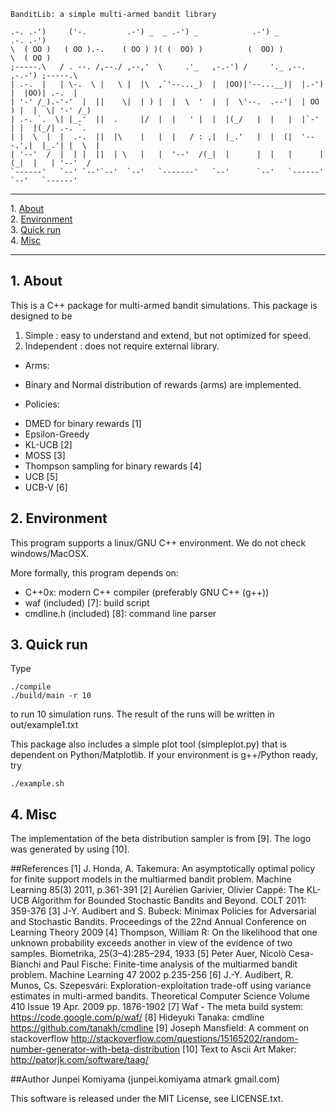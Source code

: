     BanditLib: a simple multi-armed bandit library 
    
    .-. .-')     ('-.         .-') _  _ .-') _            .-') _                   .-. .-')   
    \  ( OO )   ( OO ).-.    ( OO ) )( (  OO) )          (  OO) )                  \  ( OO )  
    ;-----.\   / . --. /,--./ ,--,'  \     .'_   ,-.-') /     '._ ,--.      ,-.-') ;-----.\  
    | .-.  |   | \-.  \ |   \ |  |\  ,`'--..._)  |  |OO)|'--...__)|  |.-')  |  |OO)| .-.  |  
    | '-' /_).-'-'  |  ||    \|  | ) |  |  \  '  |  |  \'--.  .--'|  | OO ) |  |  \| '-' /_) 
    | .-. `.  \| |_.'  ||  .     |/  |  |   ' |  |  |(_/   |  |   |  |`-' | |  |(_/| .-. `.  
    | |  \  |  |  .-.  ||  |\    |   |  |   / : ,|  |_.'   |  |  (|  '---.',|  |_.'| |  \  | 
    | '--'  /  |  | |  ||  | \   |   |  '--'  /(_|  |      |  |   |      |(_|  |   | '--'  / 
    `------'   `--' `--'`--'  `--'   `-------'   `--'      `--'   `------'  `--'   `------'  

- - -
1\. [About](#about)  
2\. [Environment](#environment)  
3\. [Quick run](#quick)  
4\. [Misc](#misc)  
- - -


<a name="about"></a>

## 1\. About
  This is a C++ package for multi-armed bandit simulations. 
  This package is designed to be
  1. Simple : easy to understand and extend, but not optimized for speed. 
  2. Independent : does not require external library.

+ Arms:
 - Binary and Normal distribution of rewards (arms) are implemented.

+ Policies:
 -  DMED for binary rewards [1]
 -  Epsilon-Greedy 
 -  KL-UCB [2]
 -  MOSS [3]
 -  Thompson sampling for binary rewards [4]
 -  UCB [5]
 -  UCB-V [6]
     
<a name="environment"></a>

## 2\. Environment
  This program supports a linux/GNU C++ environment. We do not check windows/MacOSX.
  
  More formally, this program depends on:
  - C++0x: modern C++ compiler (preferably GNU C++ (g++))
  -  waf (included) [7]: build script
  -  cmdline.h (included) [8]: command line parser
  
<a name="quick"></a>

## 3\. Quick run
  Type 
  
    ./compile
    ./build/main -r 10
    
  to run 10 simulation runs. The result of the runs will be written in out/example1.txt

  This package also includes a simple plot tool (simpleplot.py) that is dependent on Python/Matplotlib.
  If your environment is g++/Python ready, try
  
    ./example.sh

<a name="misc"></a>

## 4\. Misc
  The implementation of the beta distribution sampler is from [9].
  The logo was generated by using [10].
  
##References
    [1] J. Honda, A. Takemura: An asymptotically optimal policy for finite support models in the multiarmed bandit problem.  Machine Learning 85(3) 2011, p.361-391
    [2] Aurélien Garivier, Olivier Cappé: The KL-UCB Algorithm for Bounded Stochastic Bandits and Beyond. COLT 2011: 359-376
    [3] J-Y. Audibert and S. Bubeck: Minimax Policies for Adversarial and Stochastic Bandits.  Proceedings of the 22nd Annual Conference on Learning Theory 2009
    [4] Thompson, William R: On the likelihood that one unknown probability exceeds another in view of the evidence of two samples. Biometrika, 25(3–4):285–294, 1933
    [5] Peter Auer, Nicolò Cesa-Bianchi and Paul Fische: Finite-time analysis of the multiarmed bandit problem.  Machine Learning 47 2002 p.235-256
    [6] J.-Y. Audibert, R. Munos, Cs. Szepesvári: Exploration-exploitation trade-off using variance estimates in multi-armed bandits. Theoretical Computer Science Volume 410 Issue 19 Apr. 2009 pp. 1876-1902
    [7] Waf - The meta build system: https://code.google.com/p/waf/
    [8] Hideyuki Tanaka: cmdline https://github.com/tanakh/cmdline
    [9] Joseph Mansfield: A comment on stackoverflow http://stackoverflow.com/questions/15165202/random-number-generator-with-beta-distribution
    [10] Text to Ascii Art Maker: http://patorjk.com/software/taag/

##Author
  Junpei Komiyama (junpei.komiyama atmark gmail.com)
  
  This software is released under the MIT License, see LICENSE.txt.
